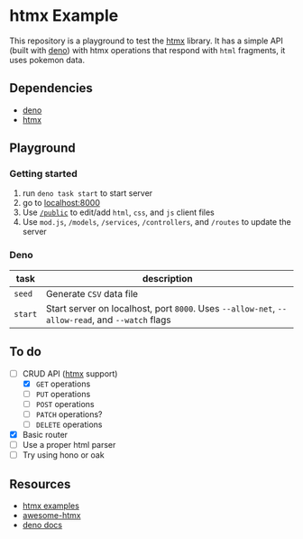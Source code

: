 # htmx Example

This repository is a playground to test the [htmx](https://htmx.org/) library. It has a simple API (built with [deno](https://deno.com/)) with htmx operations that respond with `html` fragments, it uses pokemon data. 

## Dependencies

- [deno](https://deno.com/)
- [htmx](https://htmx.org/)

## Playground

### Getting started

1. run `deno task start` to start server
2. go to [localhost:8000](http://localhost:8000/)
3. Use  [`/public`](./public/) to edit/add `html`, `css`, and `js` client files
4. Use `mod.js`, `/models`, `/services`, `/controllers`, and `/routes` to update the server

### Deno

| task    | description                                                                                     |
| ------- | ----------------------------------------------------------------------------------------------- |
| `seed`  | Generate `CSV` data file                                                                        |
| `start` | Start server on localhost, port `8000`. Uses `--allow-net`, `--allow-read`, and `--watch` flags |

## To do

- [ ] CRUD API ([htmx](https://htmx.org/) support)
	- [x] `GET` operations
	- [ ] `PUT` operations
	- [ ] `POST` operations
	- [ ] `PATCH` operations?
	- [ ] `DELETE` operations
- [x] Basic router
- [ ] Use a proper html parser
- [ ] Try using hono or oak

## Resources

- [htmx examples](https://htmx.org/examples/) 
- [awesome-htmx](https://github.com/rajasegar/awesome-htmx)
- [deno docs](https://docs.deno.com/runtime/manual)
